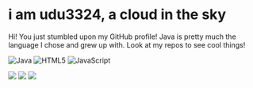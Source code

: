 # i am udu3324, a cloud in the sky
Hi! You just stumbled upon my GitHub profile! Java is pretty much the language I chose and grew up with. Look at my repos to see cool things!

![Java](https://img.shields.io/badge/-Java-gray?style=for-the-badge&logo=java)
![HTML5](https://img.shields.io/badge/-HTML5-gray?style=for-the-badge&logo=html5)
![JavaScript](https://img.shields.io/badge/-JavaScript-gray?style=for-the-badge&logo=javascript)

<img src="https://img.shields.io/badge/-IntelliJ-0d0d0d?style=for-the-badge&logo=IntelliJ-IDEA&logoColor=ffffff" />
<img src="https://img.shields.io/badge/-VsCode-0d0d0d?style=for-the-badge&logo=Visual-Studio-Code&logoColor=0083D0" />
<img src="https://img.shields.io/badge/-JetBrains IDE-0d0d0d?style=for-the-badge&logo=Jetbrains" />
